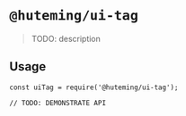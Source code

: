 # `@huteming/ui-tag`

> TODO: description

## Usage

```
const uiTag = require('@huteming/ui-tag');

// TODO: DEMONSTRATE API
```
